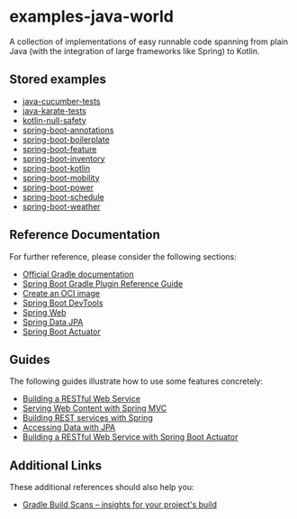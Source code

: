 # examples-java-world
A collection of implementations of easy runnable code spanning from plain Java (with the integration of large frameworks like Spring) to Kotlin.

## Stored examples

* [java-cucumber-tests](./java-cucumber-tests/README.md)
* [java-karate-tests](./java-karate-tests/README.md)
* [kotlin-null-safety](./kotlin-null-safety/README.md)
* [spring-boot-annotations](./spring-boot-annotations/README.md)
* [spring-boot-boilerplate](./spring-boot-boilerplate/README.md)
* [spring-boot-feature](./spring-boot-feature/README.md)
* [spring-boot-inventory](./spring-boot-inventory/README.md)
* [spring-boot-kotlin](./spring-boot-kotlin/README.md)
* [spring-boot-mobility](./spring-boot-mobility/README.md)
* [spring-boot-power](./spring-boot-power/README.md)
* [spring-boot-schedule](./spring-boot-schedule/README.md)
* [spring-boot-weather](./spring-boot-weather/README.md)

## Reference Documentation
For further reference, please consider the following sections:

* [Official Gradle documentation](https://docs.gradle.org)
* [Spring Boot Gradle Plugin Reference Guide](https://docs.spring.io/spring-boot/docs/2.3.1.RELEASE/gradle-plugin/reference/html/)
* [Create an OCI image](https://docs.spring.io/spring-boot/docs/2.3.1.RELEASE/gradle-plugin/reference/html/#build-image)
* [Spring Boot DevTools](https://docs.spring.io/spring-boot/docs/2.3.1.RELEASE/reference/htmlsingle/#using-boot-devtools)
* [Spring Web](https://docs.spring.io/spring-boot/docs/2.3.1.RELEASE/reference/htmlsingle/#boot-features-developing-web-applications)
* [Spring Data JPA](https://docs.spring.io/spring-boot/docs/2.3.1.RELEASE/reference/htmlsingle/#boot-features-jpa-and-spring-data)
* [Spring Boot Actuator](https://docs.spring.io/spring-boot/docs/2.3.1.RELEASE/reference/htmlsingle/#production-ready)

## Guides
The following guides illustrate how to use some features concretely:

* [Building a RESTful Web Service](https://spring.io/guides/gs/rest-service/)
* [Serving Web Content with Spring MVC](https://spring.io/guides/gs/serving-web-content/)
* [Building REST services with Spring](https://spring.io/guides/tutorials/bookmarks/)
* [Accessing Data with JPA](https://spring.io/guides/gs/accessing-data-jpa/)
* [Building a RESTful Web Service with Spring Boot Actuator](https://spring.io/guides/gs/actuator-service/)

## Additional Links
These additional references should also help you:

* [Gradle Build Scans – insights for your project's build](https://scans.gradle.com#gradle)